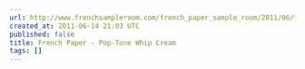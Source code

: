 ```yaml
---
url: http://www.frenchsampleroom.com/french_paper_sample_room/2011/06/french-paper-pop-tone-whip-cream-1.html
created_at: 2011-06-14 21:03 UTC
published: false
title: French Paper - Pop-Tone Whip Cream
tags: []
---
```



